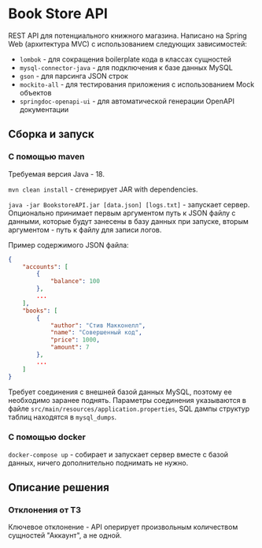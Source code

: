 # Book Store API

REST API для потенциального книжного магазина. Написано
на Spring Web (архитектура MVC) с использованием следующих
зависимостей:

* `lombok` - для сокращения boilerplate кода в классах сущностей
* `mysql-connector-java` - для подключения к базе данных MySQL
* `gson` - для парсинга JSON строк
* `mockito-all` - для тестирования приложения с использованием Mock объектов
* `springdoc-openapi-ui` - для автоматической генерации OpenAPI документации

## Сборка и запуск
### С помощью maven

Требуемая версия Java - 18.

`mvn clean install` - сгенерирует JAR with dependencies.

`java -jar BookstoreAPI.jar [data.json] [logs.txt]` - запускает
сервер. Опционально принимает первым аргументом путь к JSON файлу с данными, которые
будут занесены в базу данных при запуске, вторым аргументом -
путь к файлу для записи логов.

Пример содержимого JSON файла:

```json
{
    "accounts": [
        {
            "balance": 100
        },
        ...
    ],
    "books": [
        {
            "author": "Стив Макконелл",
            "name": "Совершенный код",
            "price": 1000,
            "amount": 7
        },
        ...
    ]
}
```

Требует соединения с внешней базой данных MySQL, поэтому ее
необходимо заранее поднять.
Параметры соединения указываются
в файле `src/main/resources/application.properties`,
SQL дампы структур таблиц находятся в `mysql_dumps`.

### С помощью docker

`docker-compose up` - собирает и запускает сервер вместе с базой
данных, ничего дополнительно поднимать не нужно.

## Описание решения
### Отклонения от ТЗ
Ключевое отклонение - API оперирует произвольным количеством
сущностей "Аккаунт", а не одной. 
